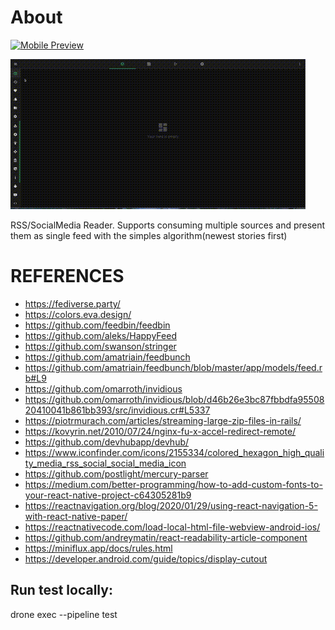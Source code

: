 # About

[![Mobile Preview](doc/mobile.gif)](https://odysee.com/@macbury:3/detox-mobile-test:b)

[![Desktop Preview](doc/desktop.gif)](https://odysee.com/@macbury:3/detox-desktop-testing:4)

RSS/SocialMedia Reader. Supports consuming multiple sources and present them as single feed with the simples algorithm(newest stories first)

# REFERENCES

* https://fediverse.party/
* https://colors.eva.design/
* https://github.com/feedbin/feedbin
* https://github.com/aleks/HappyFeed
* https://github.com/swanson/stringer
* https://github.com/amatriain/feedbunch
* https://github.com/amatriain/feedbunch/blob/master/app/models/feed.rb#L9
* https://github.com/omarroth/invidious
* https://github.com/omarroth/invidious/blob/d46b26e3bc87fbbdfa9550820410041b861bb393/src/invidious.cr#L5337
* https://piotrmurach.com/articles/streaming-large-zip-files-in-rails/
* https://kovyrin.net/2010/07/24/nginx-fu-x-accel-redirect-remote/
* https://github.com/devhubapp/devhub/
* https://www.iconfinder.com/icons/2155334/colored_hexagon_high_quality_media_rss_social_social_media_icon
* https://github.com/postlight/mercury-parser
* https://medium.com/better-programming/how-to-add-custom-fonts-to-your-react-native-project-c64305281b9
* https://reactnavigation.org/blog/2020/01/29/using-react-navigation-5-with-react-native-paper/
* https://reactnativecode.com/load-local-html-file-webview-android-ios/
* https://github.com/andreymatin/react-readability-article-component
* https://miniflux.app/docs/rules.html
* https://developer.android.com/guide/topics/display-cutout


## Run test locally:
drone exec --pipeline test

